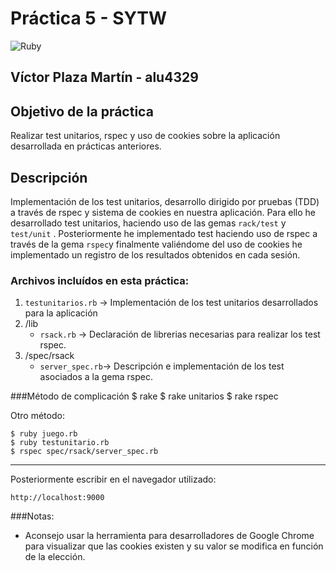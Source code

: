 # Práctica 5 - SYTW  
![Ruby](http://medularis.com/assets/ruby-fbdcfd4fc56395d1df69240ccd77275e.png)

## Víctor Plaza Martín - alu4329

## Objetivo de la práctica
Realizar test unitarios, rspec y uso de cookies sobre la aplicación desarrollada en prácticas anteriores.

## Descripción
Implementación de los test unitarios, desarrollo dirigido por pruebas (TDD) a través de rspec y sistema de cookies en nuestra aplicación. Para ello he desarrollado test unitarios, haciendo uso de las gemas `rack/test` y `test/unit` . Posteriormente he implementado test haciendo uso de rspec a través de la gema `rspec`y finalmente valiéndome del uso de cookies he implementado un registro de los resultados obtenidos en cada sesión.

### Archivos incluídos en esta práctica:
1. `testunitarios.rb` -> Implementación de los test unitarios desarrollados para la aplicación
2. /lib
    - `rsack.rb` -> Declaración de librerias necesarias para realizar los test rspec.
3. /spec/rsack
    - `server_spec.rb`-> Descripción e implementación de los test asociados a la gema rspec.

###Método de complicación
	$ rake
	$ rake unitarios
	$ rake rspec

Otro método:

	$ ruby juego.rb
	$ ruby testunitario.rb
	$ rspec spec/rsack/server_spec.rb

****
Posteriormente escribir en el navegador utilizado:

	http://localhost:9000

###Notas:
- Aconsejo usar la herramienta para desarrolladores de Google Chrome para visualizar que las cookies existen y su valor se modifica en función de la elección.
